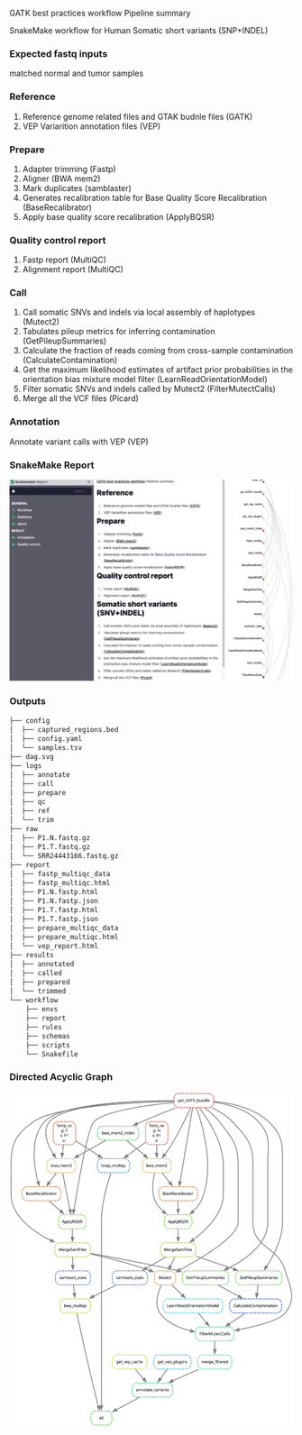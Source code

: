 GATK best practices workflow Pipeline summary

SnakeMake workflow for Human Somatic short variants (SNP+INDEL)

### Expected fastq inputs

matched normal and tumor samples

### Reference

1. Reference genome related files and GTAK budnle files (GATK)
2. VEP Variarition annotation files (VEP)

### Prepare

1. Adapter trimming (Fastp)
2. Aligner (BWA mem2)
3. Mark duplicates (samblaster)
4. Generates recalibration table for Base Quality Score Recalibration (BaseRecalibrator)
5. Apply base quality score recalibration (ApplyBQSR)

### Quality control report

1. Fastp report (MultiQC)
2. Alignment report (MultiQC)

### Call

1. Call somatic SNVs and indels via local assembly of haplotypes (Mutect2)
2. Tabulates pileup metrics for inferring contamination (GetPileupSummaries)
3. Calculate the fraction of reads coming from cross-sample contamination (CalculateContamination)
4. Get the maximum likelihood estimates of artifact prior probabilities in the orientation bias mixture model filter (LearnReadOrientationModel)
5. Filter somatic SNVs and indels called by Mutect2 (FilterMutectCalls)
6. Merge all the VCF files (Picard)

### Annotation

Annotate variant calls with VEP (VEP)

### SnakeMake Report

![](example/report.png)

### Outputs

```text
├── config
│  ├── captured_regions.bed
│  ├── config.yaml
│  └── samples.tsv
├── dag.svg
├── logs
│  ├── annotate
│  ├── call
│  ├── prepare
│  ├── qc
│  ├── ref
│  └── trim
├── raw
│  ├── P1.N.fastq.gz
│  ├── P1.T.fastq.gz
│  └── SRR24443166.fastq.gz
├── report
│  ├── fastp_multiqc_data
│  ├── fastp_multiqc.html
│  ├── P1.N.fastp.html
│  ├── P1.N.fastp.json
│  ├── P1.T.fastp.html
│  ├── P1.T.fastp.json
│  ├── prepare_multiqc_data
│  ├── prepare_multiqc.html
│  └── vep_report.html
├── results
│  ├── annotated
│  ├── called
│  ├── prepared
│  └── trimmed
└── workflow
    ├── envs
    ├── report
    ├── rules
    ├── schemas
    ├── scripts
    └── Snakefile
```

### Directed Acyclic Graph

![](example/dag.svg)